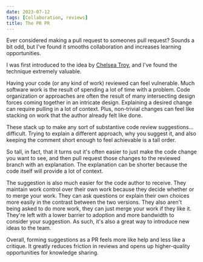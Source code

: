 ```yaml
---
date: 2023-07-12
tags: [Collaboration, reviews]
title: The PR PR
---
```


Ever considered making a pull request to someones pull request?
Sounds a bit odd, but I've found it smooths collaboration and increases learning opportunities.
<!--more-->

I was first introduced to the idea by [Chelsea Troy](https://chelseatroy.com/2019/12/18/reviewing-pull-requests/), and I've found the technique extremely valuable.

Having your code (or any kind of work) reviewed can feel vulnerable. 
Much software work is the result of spending a lot of time with a problem.
Code organization or approaches are often the result of many intersecting design forces coming together in an intricate design.
Explaining a desired change can require pulling in a lot of context.
Plus, non-trivial changes can feel like stacking on work that the author already felt like done.

These stack up to make any sort of substantive code review suggestions... difficult. 
Trying to explain a different approach, why you suggest it, and also keeping the comment short enough to feel achievable is a tall order.

So tall, in fact, that it turns out it's often easier to just make the code change you want to see, and then pull request those changes 
to the reviewed branch with an explanation. The explanation can be shorter because the code itself will provide a lot of context.

The suggestion is also much easier for the code author to receive. They maintain work control over their own work because they decide whether or to merge your work.
They can ask questions or explain their own choices more easily in the contrast between the two versions.
They also aren't being asked to do more work, they can just merge your work if they like it. 
They're left with a lower barrier to adoption and more bandwidth to consider your suggestion. As such, it's also a great way to introduce new ideas to the team.

Overall, forming suggestions as a PR feels more like help and less like a critique.
It greatly reduces friction in reviews and opens up higher-quality opportunities for knowledge sharing.



